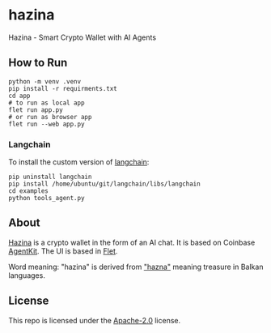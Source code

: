 # hazina
Hazina - Smart Crypto Wallet with AI Agents

## How to Run

```
python -m venv .venv
pip install -r requirments.txt
cd app
# to run as local app
flet run app.py
# or run as browser app
flet run --web app.py
```

### Langchain

To install the custom version of [langchain](https://github.com/dloghin/langchain):
```
pip uninstall langchain
pip install /home/ubuntu/git/langchain/libs/langchain
cd examples
python tools_agent.py
```


## About

[Hazina](https://github.com/dloghin/hazina) is a crypto wallet in the form of an AI chat. It is based on Coinbase [AgentKit](https://github.com/coinbase/agentkit). The UI is based in [Flet](https://flet.dev/).

Word meaning: "hazina" is derived from ["hazna"](https://en.wiktionary.org/wiki/hazna) meaning treasure in Balkan languages.

## License

This repo is licensed under the [Apache-2.0](https://www.apache.org/licenses/LICENSE-2.0) license.